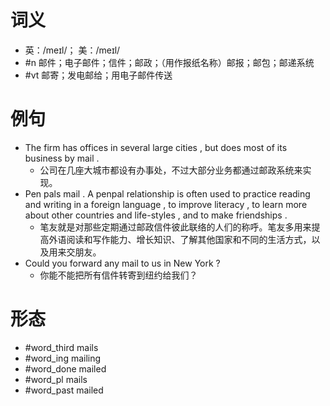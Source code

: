 # 词义
- 英：/meɪl/； 美：/meɪl/
- #n 邮件；电子邮件；信件；邮政；（用作报纸名称）邮报；邮包；邮递系统
- #vt 邮寄；发电邮给；用电子邮件传送
# 例句
- The firm has offices in several large cities , but does most of its business by mail .
	- 公司在几座大城市都设有办事处，不过大部分业务都通过邮政系统来实现。
- Pen pals mail . A penpal relationship is often used to practice reading and writing in a foreign language , to improve literacy , to learn more about other countries and life-styles , and to make friendships .
	- 笔友就是对那些定期通过邮政信件彼此联络的人们的称呼。笔友多用来提高外语阅读和写作能力、增长知识、了解其他国家和不同的生活方式，以及用来交朋友。
- Could you forward any mail to us in New York ?
	- 你能不能把所有信件转寄到纽约给我们？
# 形态
- #word_third mails
- #word_ing mailing
- #word_done mailed
- #word_pl mails
- #word_past mailed
